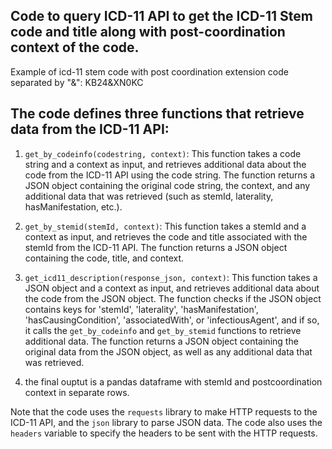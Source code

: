 ## Code to query ICD-11 API to get the ICD-11 Stem code and title along with post-coordination context of the code.
Example of icd-11 stem code with post coordination extension code separated by "&": KB24&XN0KC

## The code defines three functions that retrieve data from the ICD-11 API:

1. `get_by_codeinfo(codestring, context)`: This function takes a code string and a context as input, and retrieves additional data about the code from the ICD-11 API using the code string. The function returns a JSON object containing the original code string, the context, and any additional data that was retrieved (such as stemId, laterality, hasManifestation, etc.).

2. `get_by_stemid(stemId, context)`: This function takes a stemId and a context as input, and retrieves the code and title associated with the stemId from the ICD-11 API. The function returns a JSON object containing the code, title, and context.

3. `get_icd11_description(response_json, context)`: This function takes a JSON object and a context as input, and retrieves additional data about the code from the JSON object. The function checks if the JSON object contains keys for 'stemId', 'laterality', 'hasManifestation', 'hasCausingCondition', 'associatedWith', or 'infectiousAgent', and if so, it calls the `get_by_codeinfo` and `get_by_stemid` functions to retrieve additional data. The function returns a JSON object containing the original data from the JSON object, as well as any additional data that was retrieved.

4. the final ouptut is a pandas dataframe with stemId and postcoordination context in separate rows.

Note that the code uses the `requests` library to make HTTP requests to the ICD-11 API, and the `json` library to parse JSON data. The code also uses the `headers` variable to specify the headers to be sent with the HTTP requests.
